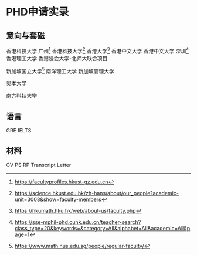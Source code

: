 # PHD申请实录


<!--more-->


## 意向与套磁

香港科技大学 广州[^1]
香港科技大学[^2]
香港大学[^3]
香港中文大学
香港中文大学 深圳[^4]
香港理工大学
香港浸会大学-北师大联合项目

新加坡国立大学[^5]
南洋理工大学
新加坡管理大学

奥本大学

南方科技大学

[^1]: https://facultyprofiles.hkust-gz.edu.cn
[^2]: https://science.hkust.edu.hk/zh-hans/about/our_people?academic-unit=3008&show=faculty-members
[^3]: https://hkumath.hku.hk/web/about-us/faculty.php
[^4]: https://sse-mphil-phd.cuhk.edu.cn/teacher-search?class_type=20&keywords=&category=All&alphabet=All&academic=All&page=1
[^5]: https://www.math.nus.edu.sg/people/regular-faculty/

## 语言

GRE
IELTS

## 材料

CV
PS
RP
Transcript
Letter
